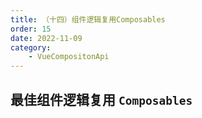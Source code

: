 ```yaml
---
title: （十四）组件逻辑复用Composables
order: 15
date: 2022-11-09
category:
    - VueCompositonApi
---
```


## 最佳组件逻辑复用 `Composables`